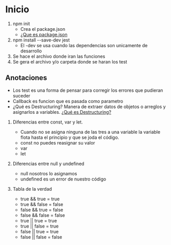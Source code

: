 # Inicio
1) npm init
   - Crea el package.json
   - [¿Que es package.json](https://medium.com/noders/t%C3%BA-yo-y-package-json-9553929fb2e3)
2) npm install --save-dev jest 
   - El -dev se usa cuando las dependencias son unicamente de desarrollo
3) Se hace el archivo donde iran las funciones
4) Se gera el archivo y/o carpeta donde se haran los test

## Anotaciones
- Los test es una forma de pensar para corregir los errores que pudieran suceder
- Callback es funcion que es pasada como parametro 
- ¿Qué es Destructuring? Manera de extraer datos de objetos o arreglos y asignarlos a variables. [¿Qué es Destructuring?](https://yeisondaza.com/entendiendo-la-asignacion-por-destructuring-en-javascript/)
1) Diferencias entre const, var y let.
     - Cuando no se asigna ninguna de las tres a una variable la variable flota hasta el principio y que se joda el código.
     - const no puedes reasignar su valor
     - var
     - let
2) Diferencias entre null y undefined
    - null nosotros lo asignamos
    - undefined es un error de nuestro código     

3) Tabla de la verdad
    - true && true = true
    - true && false = false
    - false && true =  false
    - false && false = false
    - true || true = true
    - true || false = true
    - false || true =  true
    - false || false = false